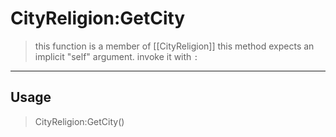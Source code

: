 # CityReligion:GetCity
> this function is a member of [[CityReligion]]
> this method expects an implicit "self" argument. invoke it with `:`
-----
## Usage
> CityReligion:GetCity()
